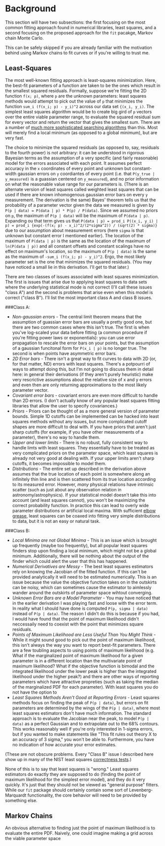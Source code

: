 # Background

This section will have two subsections: the first focusing on the most common fitting
approach found in numerical libraries, least squares, and a second focusing
on the proposed approach for the `fit` pacakge, Markov chain Monte Carlo.

This can be safely skipped if you are already familiar with the motivation behind using
Markov chains to fit curves or if you're willing to trust me.

## Least-Squares

The most well-known fitting approach is least-squares minimization. Here, the best-fit
parameters of a function are taken to be the ones which result in the smallest squared
residuals. Formally, suppose we're fitting the 2D function `f(x; p)`, where `p` are the
unknown parameters: least squares methods would attempt to pick out the value of
`p` that minimizes the function `sum_i (f(x_i; p) - y_i)^2` across our data set
`{(x_i, y_i)`. The simplest least squares algorithm would be to create big gird of `p`
vectors over the entire viable parameter range, to evaluate the squared residual sum
for every vector and return the vector that gives the smallest sum. There are a number of
[much more sophisticated searching algorithms](https://en.wikipedia.org/wiki/Levenberg%E2%80%93Marquardt_algorithm)
than this. Most will merely find a local minimum (as opposed to a global minimum), but are
very fast.

The choice to minimize the squared residuals (as opposed to, say, residuals to the fourth
power) is not arbitrary: it can be understood in rigorous Bayesian terms as the assumption
of a very specific (and fairly reasonable) model for the errors associated with each point.
It assumes perfect accuracy in the `x` coordinates of every point and unknown but
constant-width gaussian errors on `y` coordiantes of every point (i.e. that
`P(y_true | y_measured)` is a guassian centered on `y_measured`), and no prior information
on what the reasonable value range for our parameters is. (There is an alternate version
of least squares called weighted least squares that can be used if there are known
inhomogenous gaussian error bars on every `y` measurement. The derivation is the same) Bayes'
theorem tells us that the probability of a parameter vector given the data we measured is
given by `P(p | data) = P(data | p) * P(p) / P(data)`. Since we assumed no priors on
`p`, the maximum of `P(p | data)` will be the maximum of `P(data | p)`. Expanding ou
that term gives us that
`P(data | p) = prod_i P((x_i, y_i) | p) = prod_i {exp(-(f(x; p) - x_i)^2/(2*sigma^2)) / (sqrt(2) * sigma)} `
due to our assumption about measurement errors (here `sigma` is that unknown but constant
error I mentioned earlier). The location of the maximum of `P(data | p)` is the same as
the location of the maximum of `ln(P(data | p))` and all constant offsets and constant
scalings have no effect on maximum's location, so the maximum of `P(p | data)` is the
same as the maximum of `-sum_i (f(x_i; p) - y_i)^2`. Ergo, the most likely parameter set
is the one that minimizes the squared residuals. (You may have noticed a small lie in this
derivation. I'll get to that later.)

There are two classes of issues associated with least squares minimization. The first is
issues that arise due to applying least squares to data sets where the underlying
statistical mode is not correct (I'll call these issues "class A") and the second is
problems that arise even when this model is correct ("class B"). I'll list the most
important class A and class B issues.

###Class A:

* _Non-gaussian errors_ - The central limit theorem means that the assumption of guassian
error bars are usually a pretty good one, but there are two common cases where this
isn't true. The first is when you've log-scaled your data before fitting (a common
procedure if you're fitting power laws or exponentials): you can use error propagation to
rescale the error bars on your points, but the assumption of a gaussian funcitonal form
for `P(x_i | p)` is no longer true. The second is when points have asymmetric error bars.
* _2D Error bars_ - There isn't a great way to fit curves to data with 2D (or, for that
matter, ND)
errors with least squares. There's a potpourri of ways to attempt doing this, but I'm not
going to discuss them in detail here: in general their derivations (if they aren't purely heuristic) make
very rescrictive assumptions about the relative size of x and y errors and even then are
only returning approximations to the most likely parameter vector.
* _Covariant error bars_ - covariant errors are even more difficult to handle than 2D
errors. (I don't actually know of any popular least squares fitting libraries that
allow the user to specify covariances.)
* _Priors_ - Priors can be thought of as a more general version of parameter bounds. Simple
1D cutoffs can be implemented can be hacked into least squares methods without any issues,
but more complicated cutoff shapes are more difficult to deal with. If you have priors that
aren't just sharp cutoffs (for example, if you have other measurements of a parameter), there's
no way to handle them.
* _Upper and lower limits_ - There is no robust, fully consistent way to handle limts with
least squares. They essentially have to be treated as very complicated priors on the
parameter space, which least squares is already not very good at dealing with. If your
upper limits aren't sharp cutoffs, it becomes impossible to model them.
* _Distributions_ - The entire set up described in the derivation above assumes that the
true location of each point is somewhere along an infinitely thin line and is then
scattered from its true location according to its measured error. However, _many_ physical
relations have intrinsic scatter (such as just about any observation relation in
astronomy/astrophysics). If your statistical model doesn't take this into account (and least
squares cannot), you won't be maximizing the correct probability function. In practice this
can lead to overly wide parameter distributions or artificial local maxima.
With sufficient [elbow grease](http://scipy-cookbook.readthedocs.io/items/FittingData.html#fitting-a-2d-gaussian),
least squares can be coaxed into fitting very simple distributions to data, but it is not
an easy or natural task.

###Class B:

* _Local Minima are not Global Minima_ - This is an issue which is brought up frequently (maybe
too frequently), but all popular least squares finders stop upon finding a local minimum, which
might not be a global minimum. Additionally, there will be nothing about the output of the finder
which could alert the user that this has happened.
* _Numerical Derivatives are Messy_ - The best least squares estimators rely on knowing the
Jacobian of the fitted function. If this can't be provided analytically it will need to be
estimated numerically. This is an issue because the value the objective function takes on in the
outskirts can be noisy, which can sometimes cause the estimator to aimlessly wander around the outskirts of
parameter space wihtout converging.
* _Unknown Error Bars are a Model Parameter_ - You may have noticed that in the earlier derivation
I was playing fast and loose with the error term. In reality what I should have done is computed
`P(p, sigma | data)` instead of `P(p | data)`. The reason I didn't do this is because if you had,
I would have found that the point of maximum likelihood didn't neccessaily need to coexist with
the point that minimizes square residuals.
* _Points of Maximum Likelihood are Less Useful Than You Might Think_ - While it might sound good
to pick out the point of maximum likelihood, this isn't always the way you want to report
best-fit parameters. There are a few toubling aspects to using points of maximum likelihood
(e.g. What if the marginalized point of maximum likelihood for a given parameter is in a
different location than the multivariate point of maximum likelihood? What if the objective
function is bimodal and the integrated likelihood under the lower peak is higher than the
integrated likelihood under the higher peak?) and there are other ways of reporting
parameters which have attractive propreties (such as taking the median of the marginalized
PDF for each parameter). With least squares you do not have the option to 
* _Least Squares Methods Aren't Good at Reporting Errors_ - Least squares methods focus on finding
the peak of `P(p | data)`, but errors on fit parameters are determined by the wings of the
`P(p | data)`, where most least squares estimators don't have much information. The standard approach
is to evaluate the Jacobian near the peak, to model `P(p | data)` as a perfect Gaussian and to
extrapolate out to the 68% contours. This works reasonably well if you're only interested in
1-sigma errors, but if you wanted to make statements like "This fit rules out theory X to an accuracy
of 3 sigma," you won't be able to. Furthermore, you have no indication of how accurate your
error estimates.

(These are not obscure problems. Every "Class B" issue I described here show up in many of the NIST
least squares [correctness tests](http://www.itl.nist.gov/div898/strd/general/dataarchive.html).)

None of this is to say that least squares is "wrong." Least squares estimators do exactly
they are supposed to do (finding the point of maximum likelihood for the simplest error model),
and they do it very quickly. It's just that they should not be viewed
as "general purpose" fitters. While our `fit` package should certainly contain some sort of
Levenberg-Marquardt functionality, the core behavior will need to be provided by something else.

## Markov Chains

An obvious alternative to finding just the point of maximum likelihood is to evaluate the entire
PDF. Naively, one could imagine making a grid across the viable parameter space
